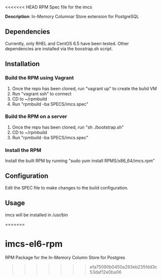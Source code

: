 <<<<<<< HEAD
RPM Spec file for the imcs 

**Description**: In-Memory Columnar Store extension for PostgreSQL

## Dependencies

Currently, only RHEL and CentOS 6.5 have been tested.  Other dependencies are installed
via the boostrap.sh script.

## Installation

### Build the RPM using Vagrant

1. Once the repo has been cloned, run "vagrant up" to create the bulid VM
2. Run "vagrant ssh" to connect
3. CD to ~/rpmbuild
4. Run "rpmbuild -ba SPECS/imcs.spec"

### Build the RPM on a server
1. Once the repo has been cloned, run "sh ./bootstrap.sh"
2. CD to ~/rpmbuild
3. Run "rpmbuild -ba SPECS/imcs.spec"

### Install the RPM

Install the built RPM by running "sudo yum install RPMS/x86_64/imcs.rpm"

## Configuration

Edit the SPEC file to make changes to the build configuration.

## Usage

imcs will be installed in /usr/bin

=======
# imcs-el6-rpm
RPM Package for the In-Memory Column Store for Postgres
>>>>>>> efa75090b0450a293eb235fdd3c53daf12e0ba06
